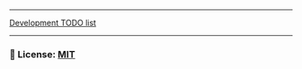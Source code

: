 ### 

___
[Development TODO list](/documentation/TODO.md)

___

### 🔑 License: [MIT](/.github/LICENSE)
